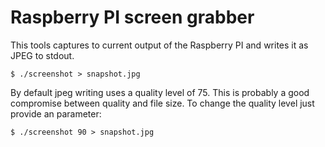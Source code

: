 Raspberry PI screen grabber
===========================

This tools captures to current output of the Raspberry PI and
writes it as JPEG to stdout.

```
$ ./screenshot > snapshot.jpg
```

By default jpeg writing uses a quality level of 75. This is
probably a good compromise between quality and file size.
To change the quality level just provide an parameter:

```
$ ./screenshot 90 > snapshot.jpg
```
